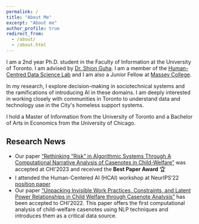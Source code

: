 ```yaml
---
permalink: /
title: "About Me"
excerpt: "About me"
author_profile: true
redirect_from: 
  - /about/
  - /about.html
---
```


I am a 2nd year Ph.D. student in the Faculty of Information at the University of Toronto. I am advised by [Dr. Shion Guha](https://shionguha.ca). I am a member of the [Human-Centred Data Science Lab](https://hcds-uoft.ca) and I am also a Junior Fellow at [Massey College](https://www.masseycollege.ca). 

In my research, I explore decision-making in sociotechnical systems and the ramifications of introducing AI in these domains. I am deeply interested in working closely with communities in Toronto to understand data and technology use in the City's homeless support systems.

I hold a Master of Information from the University of Toronto and a Bachelor of Arts in Economics from the University of Chicago. 

## Research News
- Our paper [“Rethinking “Risk” in Algorithmic Systems Through A Computational Narrative Analysis of Casenotes in Child-Welfare”](https://dl.acm.org/doi/abs/10.1145/3544548.3581308) was accepted at CHI’2023 and received the **Best Paper Award** 🏆
- I attended the Human-Centered AI (HCAI) workshop at NeurIPS’22 [position paper](https://erinamoon.github.io/files/Future_for_AIGovernance.pdf)
- Our paper [“Unpacking Invisible Work Practices, Constraints, and Latent Power Relationships in Child Welfare through Casenote Analysis”](https://dl.acm.org/doi/10.1145/3491102.3517742) has been accepted to CHI’2022. This paper offers the first computational analysis of child-welfare casenotes using NLP techniques and introduces them as a critical data source.
